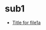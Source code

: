 <!-- generated by markdown-notes-tree -->

# sub1

<!-- optional markdown-notes-tree directory description starts here -->

<!-- optional markdown-notes-tree directory description ends here -->

- [Title for file1a](file1a.md)
